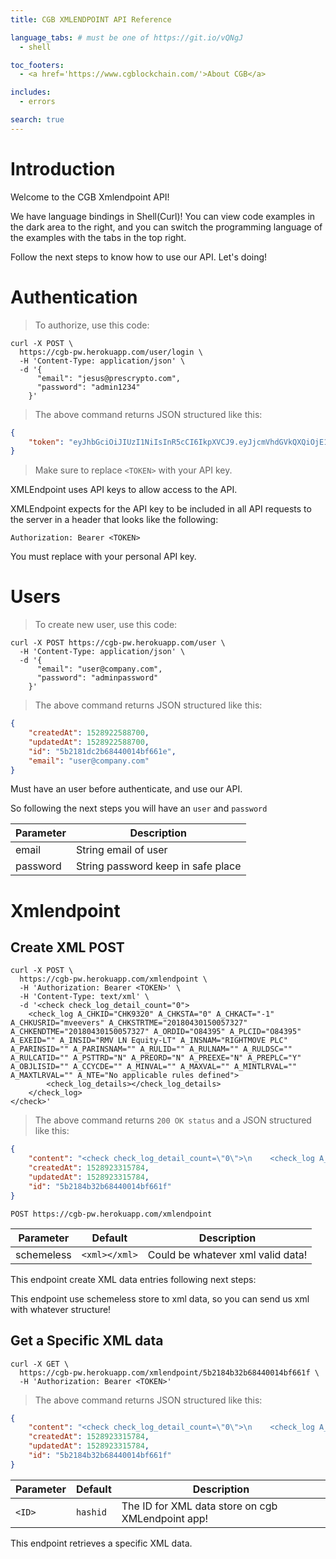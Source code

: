 ```yaml
---
title: CGB XMLENDPOINT API Reference

language_tabs: # must be one of https://git.io/vQNgJ
  - shell

toc_footers:
  - <a href='https://www.cgblockchain.com/'>About CGB</a>

includes:
  - errors

search: true
---
```


# Introduction

Welcome to the CGB Xmlendpoint API! 

We have language bindings in Shell(Curl)! You can view code examples in the dark area to the right, and you can switch the programming language of the examples with the tabs in the top right.

Follow the next steps to know how to use our API. Let's doing!

# Authentication

> To authorize, use this code:

```shell
curl -X POST \
  https://cgb-pw.herokuapp.com/user/login \
  -H 'Content-Type: application/json' \
  -d '{
      "email": "jesus@prescrypto.com",
      "password": "admin1234"
    }'
```

> The above command returns JSON structured like this:

```json
{
    "token": "eyJhbGciOiJIUzI1NiIsInR5cCI6IkpXVCJ9.eyJjcmVhdGVkQXQiOjE1Mjg5MDUyNzM1MjMsInVwZGF0ZWRBdCI6MTUyODkwNTI3MzUyMywiaWQiOiI1YjIxM2UzOTNmNTljYTAwMTRiZmFmNzMiLCJlbWFpbCI6Implc3VzQHByZXNjcnlwdG8uY29tIiwiaWF0IjoxNTI4OTIyODM3LCJleHAiOjE1Mjg5MjY0Mzd9.CsSQDQonYQqphi9BNKaWDt6lXJ5-vSa09B5MRBwIV-o"
}
```

> Make sure to replace `<TOKEN>` with your API key.

XMLEndpoint uses API keys to allow access to the API. 

XMLEndpoint expects for the API key to be included in all API requests to the server in a header that looks like the following: 

`Authorization: Bearer <TOKEN>`

<aside class="notice">
You must replace <code><TOKEN></code> with your personal API key.
</aside>

# Users

> To create new user, use this code:

```shell
curl -X POST https://cgb-pw.herokuapp.com/user \
  -H 'Content-Type: application/json' \
  -d '{
      "email": "user@company.com",
      "password": "adminpassword"
    }'
```

> The above command returns JSON structured like this:

```json
{
    "createdAt": 1528922588700,
    "updatedAt": 1528922588700,
    "id": "5b2181dc2b68440014bf661e",
    "email": "user@company.com"
}
```

Must have an user before authenticate, and use our API.

So following the next steps you will have an `user` and `password`

Parameter | Description
--------- | -----------
email | String email of user
password | String password keep in safe place 



# Xmlendpoint

## Create XML POST

```shell
curl -X POST \
  https://cgb-pw.herokuapp.com/xmlendpoint \
  -H 'Authorization: Bearer <TOKEN>' \
  -H 'Content-Type: text/xml' \
  -d '<check check_log_detail_count="0">
    <check_log A_CHKID="CHK9320" A_CHKSTA="0" A_CHKACT="-1" A_CHKUSRID="mveevers" A_CHKSTRTME="20180430150057327" A_CHKENDTME="20180430150057327" A_ORDID="O84395" A_PLCID="O84395" A_EXEID="" A_INSID="RMV LN Equity-LT" A_INSNAM="RIGHTMOVE PLC" A_PARINSID="" A_PARINSNAM="" A_RULID="" A_RULNAM="" A_RULDSC="" A_RULCATID="" A_PSTTRD="N" A_PREORD="N" A_PREEXE="N" A_PREPLC="Y" A_OBJLISID="" A_CCYCDE="" A_MINVAL="" A_MAXVAL="" A_MINTLRVAL="" A_MAXTLRVAL="" A_NTE="No applicable rules defined">
        <check_log_details></check_log_details>
    </check_log>
</check>'
```

> The above command returns `200 OK status` and a JSON structured like this:

```json
{
    "content": "<check check_log_detail_count=\"0\">\n    <check_log A_CHKID=\"CHK9320\" A_CHKSTA=\"0\" A_CHKACT=\"-1\" A_CHKUSRID=\"mveevers\" A_CHKSTRTME=\"20180430150057327\" A_CHKENDTME=\"20180430150057327\" A_ORDID=\"O84395\" A_PLCID=\"O84395\" A_EXEID=\"\" A_INSID=\"RMV LN Equity-LT\" A_INSNAM=\"RIGHTMOVE PLC\" A_PARINSID=\"\" A_PARINSNAM=\"\" A_RULID=\"\" A_RULNAM=\"\" A_RULDSC=\"\" A_RULCATID=\"\" A_PSTTRD=\"N\" A_PREORD=\"N\" A_PREEXE=\"N\" A_PREPLC=\"Y\" A_OBJLISID=\"\" A_CCYCDE=\"\" A_MINVAL=\"\" A_MAXVAL=\"\" A_MINTLRVAL=\"\" A_MAXTLRVAL=\"\" A_NTE=\"No applicable rules defined\">\n        <check_log_details></check_log_details>\n    </check_log>\n</check>",
    "createdAt": 1528923315784,
    "updatedAt": 1528923315784,
    "id": "5b2184b32b68440014bf661f"
}
```

`POST https://cgb-pw.herokuapp.com/xmlendpoint`

Parameter | Default | Description
--------- | ------- | -----------
schemeless | `<xml></xml>` | Could be whatever xml valid data!


This endpoint create XML data entries following next steps:

<aside class="success">
This endpoint use schemeless store to xml data, so you can send us xml with whatever structure!
</aside>


## Get a Specific XML data

```shell
curl -X GET \
  https://cgb-pw.herokuapp.com/xmlendpoint/5b2184b32b68440014bf661f \
  -H 'Authorization: Bearer <TOKEN>'
```

> The above command returns JSON structured like this:

```json
{
    "content": "<check check_log_detail_count=\"0\">\n    <check_log A_CHKID=\"CHK9320\" A_CHKSTA=\"0\" A_CHKACT=\"-1\" A_CHKUSRID=\"mveevers\" A_CHKSTRTME=\"20180430150057327\" A_CHKENDTME=\"20180430150057327\" A_ORDID=\"O84395\" A_PLCID=\"O84395\" A_EXEID=\"\" A_INSID=\"RMV LN Equity-LT\" A_INSNAM=\"RIGHTMOVE PLC\" A_PARINSID=\"\" A_PARINSNAM=\"\" A_RULID=\"\" A_RULNAM=\"\" A_RULDSC=\"\" A_RULCATID=\"\" A_PSTTRD=\"N\" A_PREORD=\"N\" A_PREEXE=\"N\" A_PREPLC=\"Y\" A_OBJLISID=\"\" A_CCYCDE=\"\" A_MINVAL=\"\" A_MAXVAL=\"\" A_MINTLRVAL=\"\" A_MAXTLRVAL=\"\" A_NTE=\"No applicable rules defined\">\n        <check_log_details></check_log_details>\n    </check_log>\n</check>",
    "createdAt": 1528923315784,
    "updatedAt": 1528923315784,
    "id": "5b2184b32b68440014bf661f"
}
```

Parameter | Default | Description
--------- | ------- | -----------
`<ID>` | `hashid` | The ID for XML data store on cgb XMLendpoint app!

This endpoint retrieves a specific XML data.
